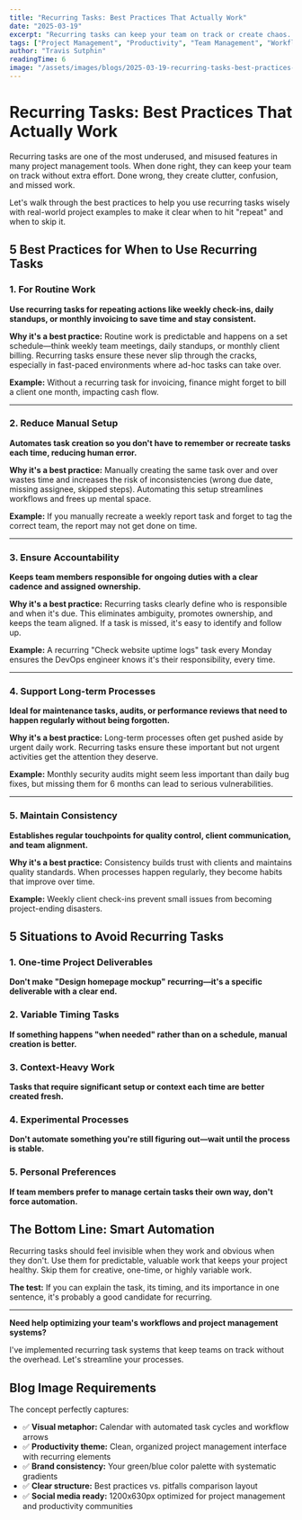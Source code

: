 ```yaml
---
title: "Recurring Tasks: Best Practices That Actually Work"
date: "2025-03-19"
excerpt: "Recurring tasks can keep your team on track or create chaos. Here's how to use them wisely with real-world examples of what works and what doesn't."
tags: ["Project Management", "Productivity", "Team Management", "Workflows"]
author: "Travis Sutphin"
readingTime: 6
image: "/assets/images/blogs/2025-03-19-recurring-tasks-best-practices-that-actually-work.png"
---
```


# Recurring Tasks: Best Practices That Actually Work

Recurring tasks are one of the most underused, and misused features in many project management tools. When done right, they can keep your team on track without extra effort. Done wrong, they create clutter, confusion, and missed work.

Let's walk through the best practices to help you use recurring tasks wisely with real-world project examples to make it clear when to hit "repeat" and when to skip it.

## 5 Best Practices for When to Use Recurring Tasks

### 1. For Routine Work
**Use recurring tasks for repeating actions like weekly check-ins, daily standups, or monthly invoicing to save time and stay consistent.**

**Why it's a best practice:** Routine work is predictable and happens on a set schedule—think weekly team meetings, daily standups, or monthly client billing. Recurring tasks ensure these never slip through the cracks, especially in fast-paced environments where ad-hoc tasks can take over.

**Example:** Without a recurring task for invoicing, finance might forget to bill a client one month, impacting cash flow.

---

### 2. Reduce Manual Setup
**Automates task creation so you don't have to remember or recreate tasks each time, reducing human error.**

**Why it's a best practice:** Manually creating the same task over and over wastes time and increases the risk of inconsistencies (wrong due date, missing assignee, skipped steps). Automating this setup streamlines workflows and frees up mental space.

**Example:** If you manually recreate a weekly report task and forget to tag the correct team, the report may not get done on time.

---

### 3. Ensure Accountability
**Keeps team members responsible for ongoing duties with a clear cadence and assigned ownership.**

**Why it's a best practice:** Recurring tasks clearly define who is responsible and when it's due. This eliminates ambiguity, promotes ownership, and keeps the team aligned. If a task is missed, it's easy to identify and follow up.

**Example:** A recurring "Check website uptime logs" task every Monday ensures the DevOps engineer knows it's their responsibility, every time.

---

### 4. Support Long-term Processes
**Ideal for maintenance tasks, audits, or performance reviews that need to happen regularly without being forgotten.**

**Why it's a best practice:** Long-term processes often get pushed aside by urgent daily work. Recurring tasks ensure these important but not urgent activities get the attention they deserve.

**Example:** Monthly security audits might seem less important than daily bug fixes, but missing them for 6 months can lead to serious vulnerabilities.

---

### 5. Maintain Consistency
**Establishes regular touchpoints for quality control, client communication, and team alignment.**

**Why it's a best practice:** Consistency builds trust with clients and maintains quality standards. When processes happen regularly, they become habits that improve over time.

**Example:** Weekly client check-ins prevent small issues from becoming project-ending disasters.

## 5 Situations to Avoid Recurring Tasks

### 1. One-time Project Deliverables
**Don't make "Design homepage mockup" recurring—it's a specific deliverable with a clear end.**

### 2. Variable Timing Tasks
**If something happens "when needed" rather than on a schedule, manual creation is better.**

### 3. Context-Heavy Work
**Tasks that require significant setup or context each time are better created fresh.**

### 4. Experimental Processes
**Don't automate something you're still figuring out—wait until the process is stable.**

### 5. Personal Preferences
**If team members prefer to manage certain tasks their own way, don't force automation.**

## The Bottom Line: Smart Automation

Recurring tasks should feel invisible when they work and obvious when they don't. Use them for predictable, valuable work that keeps your project healthy. Skip them for creative, one-time, or highly variable work.

**The test:** If you can explain the task, its timing, and its importance in one sentence, it's probably a good candidate for recurring.

---

**Need help optimizing your team's workflows and project management systems?**

I've implemented recurring task systems that keep teams on track without the overhead. Let's streamline your processes.

## Blog Image Requirements

The concept perfectly captures:

- ✅ **Visual metaphor:** Calendar with automated task cycles and workflow arrows
- ✅ **Productivity theme:** Clean, organized project management interface with recurring elements
- ✅ **Brand consistency:** Your green/blue color palette with systematic gradients
- ✅ **Clear structure:** Best practices vs. pitfalls comparison layout
- ✅ **Social media ready:** 1200x630px optimized for project management and productivity communities